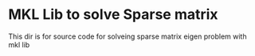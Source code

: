 # MKL Lib to solve Sparse matrix
This dir is for source code for solveing sparse matrix eigen problem with mkl lib

